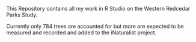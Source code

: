 This Repository contains all my work in R Studio on the Western Redcedar Parks Study.

Currently only 784 trees are accounted for but more are expected to be measured and recorded and added to the iNaturalist project.

